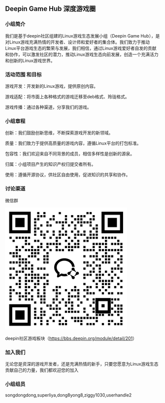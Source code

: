 ## Deepin Game Hub     深度游戏圈  

### 小组简介  

我们是基于deepin社区组建的Linux游戏生态发展小组（Deepin Game Hub），是对Linux游戏充满热情的开发者、设计师和爱好者的集合体。我们致力于推动Linux平台游戏生态的繁荣与发展，我们相信，通过Linux游戏爱好者自发的贡献和协作，可以激发社区的潜力，推动Linux游戏生态向前发展，创造一个充满活力和创新的Linux游戏世界。

### 活动范围  和目标

游戏开发：开发新的Linux游戏，提供原创内容。

游戏适配：将市面上各种格式的游戏迁移至deb格式、玲珑格式。

游戏传播：通过各种渠道，分享我们的游戏。

### 小组章程  

创新：我们鼓励创新思维，不断探索游戏开发的新领域。

质量：我们致力于提供高质量的游戏内容，遵循Linux平台的打包标准。

包容性：我们欢迎来自不同背景的成员，相信多样性是创新的源泉。

归属：小组项目产生的知识产权归提交者所有。

使用：遵循开源协议，供社区自由使用，促进知识的共享和协作。 



### 讨论渠道  

微信群

![微信群](./img/wehcat.png '微信群')

deepin社区游戏板块（<https://bbs.deepin.org/module/detail/201>）



### 加入我们  

无论您是资深的游戏开发者，还是充满热情的新手，只要您愿意为Linux游戏生态贡献自己的力量，我们都欢迎您的加入



### 小组组员  
songdongdong,superliya,dong8yong8,ziggy1030,userhandle2
